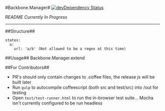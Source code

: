 #Backbone.Manager#
[![devDependency Status](https://david-dm.org/novu/backbone.manager/dev-status.svg?style=flat)](https://david-dm.org/novu/backbone.manager#info=devDependencies)

*README Currently In Progress*

---
##Structure##
```
states:
  a:
    url: 'a/b' (Not allowed to be a regex at this time)
```      
##Usage##
Backbone.Manager.extend

##For Contributors##
* PR's should only contain changes to .coffee files, the release js will be built later
* Run `gulp` to autocompile coffeescript (both src and test/src) into /out for testing
* Open `test/test-runner.html` to run the in-browser test suite... Mocha isn't currently configured to be run headless
